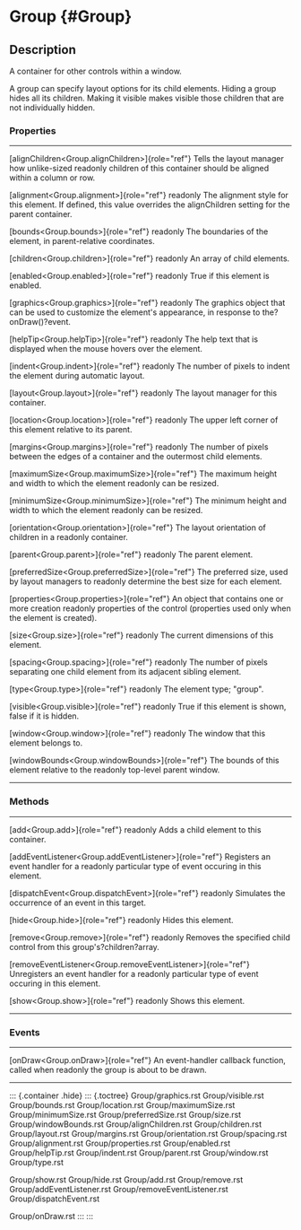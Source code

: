 Group {#Group}
=====

Description
-----------

A container for other controls within a window.

A group can specify layout options for its child elements. Hiding a
group hides all its children. Making it visible makes visible those
children that are not individually hidden.

### Properties

  ---------------------------------------------------- -------------------------------------------------
  [alignChildren\<Group.alignChildren\>]{role="ref"}   Tells the layout manager how unlike-sized
  readonly                                             children of this container should be aligned
                                                       within a column or row.

  [alignment\<Group.alignment\>]{role="ref"} readonly  The alignment style for this element. If defined,
                                                       this value overrides the alignChildren setting
                                                       for the parent container.

  [bounds\<Group.bounds\>]{role="ref"} readonly        The boundaries of the element, in parent-relative
                                                       coordinates.

  [children\<Group.children\>]{role="ref"} readonly    An array of child elements.

  [enabled\<Group.enabled\>]{role="ref"} readonly      True if this element is enabled.

  [graphics\<Group.graphics\>]{role="ref"} readonly    The graphics object that can be used to customize
                                                       the element\'s appearance, in response to
                                                       the?onDraw()?event.

  [helpTip\<Group.helpTip\>]{role="ref"} readonly      The help text that is displayed when the mouse
                                                       hovers over the element.

  [indent\<Group.indent\>]{role="ref"} readonly        The number of pixels to indent the element during
                                                       automatic layout.

  [layout\<Group.layout\>]{role="ref"} readonly        The layout manager for this container.

  [location\<Group.location\>]{role="ref"} readonly    The upper left corner of this element relative to
                                                       its parent.

  [margins\<Group.margins\>]{role="ref"} readonly      The number of pixels between the edges of a
                                                       container and the outermost child elements.

  [maximumSize\<Group.maximumSize\>]{role="ref"}       The maximum height and width to which the element
  readonly                                             can be resized.

  [minimumSize\<Group.minimumSize\>]{role="ref"}       The minimum height and width to which the element
  readonly                                             can be resized.

  [orientation\<Group.orientation\>]{role="ref"}       The layout orientation of children in a
  readonly                                             container.

  [parent\<Group.parent\>]{role="ref"} readonly        The parent element.

  [preferredSize\<Group.preferredSize\>]{role="ref"}   The preferred size, used by layout managers to
  readonly                                             determine the best size for each element.

  [properties\<Group.properties\>]{role="ref"}         An object that contains one or more creation
  readonly                                             properties of the control (properties used only
                                                       when the element is created).

  [size\<Group.size\>]{role="ref"} readonly            The current dimensions of this element.

  [spacing\<Group.spacing\>]{role="ref"} readonly      The number of pixels separating one child element
                                                       from its adjacent sibling element.

  [type\<Group.type\>]{role="ref"} readonly            The element type; \"group\".

  [visible\<Group.visible\>]{role="ref"} readonly      True if this element is shown, false if it is
                                                       hidden.

  [window\<Group.window\>]{role="ref"} readonly        The window that this element belongs to.

  [windowBounds\<Group.windowBounds\>]{role="ref"}     The bounds of this element relative to the
  readonly                                             top-level parent window.
  ---------------------------------------------------- -------------------------------------------------

### Methods

  ---------------------------------------------------------------- ----------------------------------------
  [add\<Group.add\>]{role="ref"} readonly                          Adds a child element to this container.

  [addEventListener\<Group.addEventListener\>]{role="ref"}         Registers an event handler for a
  readonly                                                         particular type of event occuring in
                                                                   this element.

  [dispatchEvent\<Group.dispatchEvent\>]{role="ref"} readonly      Simulates the occurrence of an event in
                                                                   this target.

  [hide\<Group.hide\>]{role="ref"} readonly                        Hides this element.

  [remove\<Group.remove\>]{role="ref"} readonly                    Removes the specified child control from
                                                                   this group\'s?children?array.

  [removeEventListener\<Group.removeEventListener\>]{role="ref"}   Unregisters an event handler for a
  readonly                                                         particular type of event occuring in
                                                                   this element.

  [show\<Group.show\>]{role="ref"} readonly                        Shows this element.
  ---------------------------------------------------------------- ----------------------------------------

### Events

  -------------------------------------- ------------------------------------------------
  [onDraw\<Group.onDraw\>]{role="ref"}   An event-handler callback function, called when
  readonly                               the group is about to be drawn.
  -------------------------------------- ------------------------------------------------

::: {.container .hide}
::: {.toctree}
Group/graphics.rst Group/visible.rst Group/bounds.rst Group/location.rst
Group/maximumSize.rst Group/minimumSize.rst Group/preferredSize.rst
Group/size.rst Group/windowBounds.rst Group/alignChildren.rst
Group/children.rst Group/layout.rst Group/margins.rst
Group/orientation.rst Group/spacing.rst Group/alignment.rst
Group/properties.rst Group/enabled.rst Group/helpTip.rst
Group/indent.rst Group/parent.rst Group/window.rst Group/type.rst

Group/show.rst Group/hide.rst Group/add.rst Group/remove.rst
Group/addEventListener.rst Group/removeEventListener.rst
Group/dispatchEvent.rst

Group/onDraw.rst
:::
:::

